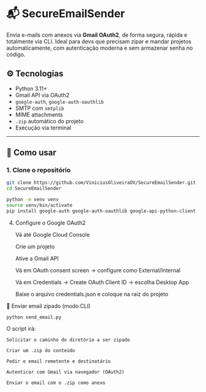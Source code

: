 # 📬 SecureEmailSender

Envia e-mails com anexos via **Gmail OAuth2**, de forma segura, rápida e totalmente via CLI. Ideal para devs que precisam zipar e mandar projetos automaticamente, com autenticação moderna e sem armazenar senha no código.

## ⚙️ Tecnologias

- Python 3.11+
- Gmail API via OAuth2
- `google-auth`, `google-auth-oauthlib`
- SMTP com `smtplib`
- MIME attachments
- `.zip` automático do projeto
- Execução via terminal

---

## 🚀 Como usar

### 1. Clone o repositório

```bash
git clone https://github.com/ViniciusOliveiraOV/SecureEmailSender.git
cd SecureEmailSender

python -m venv venv
source venv/bin/activate
pip install google-auth google-auth-oauthlib google-api-python-client
```

4. Configure o Google OAuth2

    Vá até Google Cloud Console

    Crie um projeto

    Ative a Gmail API

    Vá em OAuth consent screen → configure como External/Internal

    Vá em Credentials → Create OAuth Client ID → escolha Desktop App

    Baixe o arquivo credentials.json e coloque na raiz do projeto

🧪 Enviar email zipado (modo CLI)

```
python send_email.py
```


O script irá:

    Solicitar o caminho do diretório a ser zipado

    Criar um .zip do conteúdo

    Pedir o email remetente e destinatário

    Autenticar com Gmail via navegador (OAuth2)

    Enviar o email com o .zip como anexo



